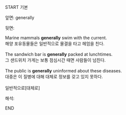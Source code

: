 START
기본

앞면:
generally


뒷면:
<div>Marine mammals <strong>generally</strong> swim with the current. </div><div><div>해양 포유동물들은 일반적으로 물결을 타고 헤엄을 친다.</div></div><div><br></div><div><div>The sandwich bar is <strong>generally</strong> packed at lunchtimes. </div><div><div>그 샌드위치 가게는 보통 점심시간 때면 사람들이 넘친다.</div></div></div><div><br></div><div><div>The public is <strong>generally</strong> uninformed about these diseases. </div><div><div>대중은 이 질병에 대해 대체로 정보를 갖고 있지 못하다.</div></div></div><div><br></div><div>일반적으로[대체로]</div>


해석:
<!--ID: 1746614453984-->
END